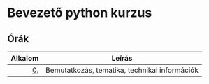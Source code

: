 # Bevezető python kurzus

## Órák

| Alkalom | Leírás |
|--------:|--------|
| [0.]() | Bemutatkozás, tematika, technikai információk |
